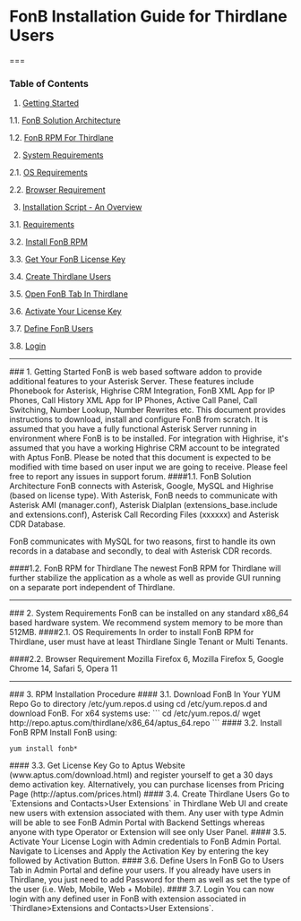 FonB Installation Guide for Thirdlane Users
==================
===
### Table of Contents
1. [Getting Started](#gettingstarted)

  1.1. [FonB Solution Architecture](#solution-architecture)
  
  1.2. [FonB RPM For Thirdlane](#thirdlane-rpm)

2. [System Requirements](#systemrequirements)

  2.1. [OS Requirements](#osrequirements)

  2.2. [Browser Requirement](#browserrequirement)
   
3. [Installation Script - An Overview](#rpm-installation)

  3.1. [Requirements](#download)
  
  3.2. [Install FonB RPM](#install-rpm)
  
  3.3. [Get Your FonB License Key](#get-license)
  
  3.4. [Create Thirdlane Users](#create-thirdlane-users)
  
  3.5. [Open FonB Tab In Thirdlane](#open-fonb-tab)
  
  3.6. [Activate Your License Key](#activate-license)
  
  3.7. [Define FonB Users](#define-fonb-users)
  
  3.8. [Login](#login)
  
___
<a name="gettingstarted"/>
### 1. Getting Started
FonB is web based software addon to provide additional features to your Asterisk Server. These features include Phonebook for Asterisk, Highrise CRM Integration, FonB XML App for IP Phones, Call History XML App for IP Phones, Active Call Panel, Call Switching, Number Lookup, Number Rewrites etc. This document provides instructions to download, install and configure FonB from scratch. It is assumed that you have a fully functional Asterisk Server running in environment where FonB is to be installed. For integration with Highrise, it's assumed that you have a working Highrise CRM account to be integrated with Aptus FonB. Please be noted that this document is expected to be modified with time based on user input we are going to receive. Please feel free to report any issues in support forum.
<a name="solution-architecture"/>
####1.1. FonB Solution Architecture
FonB connects with Asterisk, Google, MySQL and Highrise (based on license type). With Asterisk, FonB needs to communicate with Asterisk AMI (manager.conf), Asterisk Dialplan (extensions_base.include and extensions.conf), Asterisk Call Recording Files (xxxxxx) and Asterisk CDR Database.

FonB communicates with MySQL for two reasons, first to handle its own records in a database and secondly, to deal with Asterisk CDR records.

<a name="thirdlane-rpm"/>
####1.2. FonB RPM for Thirdlane 
The newest FonB RPM for Thirdlane will further stabilize the application as a whole as well as provide GUI running on a separate port independent of Thirdlane.

___
<a name="systemrequirements"/>
### 2. System Requirements
FonB can be installed on any standard x86_64 based hardware system. We recommend system memory to be more than 512MB.
<a name="osrequirements"/>
####2.1. OS Requirements
In order to install FonB RPM for Thirdlane, user must have at least Thirdlane Single Tenant or Multi Tenants.

####2.2. Browser Requirement
Mozilla Firefox 6, Mozilla Firefox 5, Google Chrome 14, Safari 5, Opera 11
___

<a name="rpm-installation"/>
### 3. RPM Installation Procedure


<a name="download"/>
#### 3.1. Download FonB In Your YUM Repo
Go to directory /etc/yum.repos.d using cd /etc/yum.repos.d and download FonB. For x64 systems use:
```
cd /etc/yum.repos.d/
wget http://repo.aptus.com/thirdlane/x86_64/aptus_64.repo
```


<a name="install-rpm"/>
#### 3.2. Install FonB RPM
Install FonB using:

```
yum install fonb*
```

<a name="get-license"/>
#### 3.3. Get License Key
Go to Aptus Website (www.aptus.com/download.html) and register yourself to get a 30 days demo activation key. Alternatively, you can purchase licenses from Pricing Page (http://aptus.com/prices.html)

<a name="create-Thirdlane-users"/>
#### 3.4. Create Thirdlane Users
Go to `Extensions and Contacts>User Extensions` in Thirdlane Web UI and create new users with extension associated with them. Any user with type Admin will be able to see FonB Admin Portal with Backend Settings whereas anyone with type Operator or Extension will see only User Panel.

<a name="activate-license"/>
#### 3.5. Activate Your License
Login with Admin credentials to FonB Admin Portal. Navigate to Licenses and Apply the Activation Key by entering the key followed by Activation Button.

<a name="define-fonb-users"/>
#### 3.6. Define Users In FonB
Go to Users Tab in Admin Portal and define your users. If you already have users in Thirdlane, you just need to add Password for them as well as set the type of the user (i.e. Web, Mobile, Web + Mobile).

<a name="login"/>
#### 3.7. Login
You can now login with any defined user in FonB with extension associated in `Thirdlane>Extensions and Contacts>User Extensions`.


